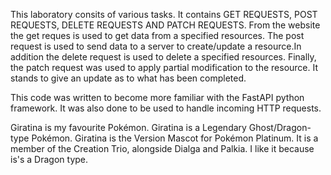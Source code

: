 This laboratory consits of various tasks. It contains GET REQUESTS, POST REQUESTS, DELETE REQUESTS AND PATCH REQUESTS. From the website the get reques is used to get data from a specified resources. The post request is used to send data to a server to create/update a resource.In addition the delete request is used to delete a specified resources. Finally, the patch request was used to apply partial modification to the resource. It stands to give an update as to what has been completed.

This code was written to become more familiar with the FastAPI python framework. It was also done to be used to handle incoming HTTP requests.

Giratina is my favourite Pokémon. Giratina is a Legendary Ghost/Dragon-type Pokémon. Giratina is the Version Mascot for Pokémon Platinum. It is a member of the Creation Trio, alongside Dialga and Palkia. I like it because is's a Dragon type.
